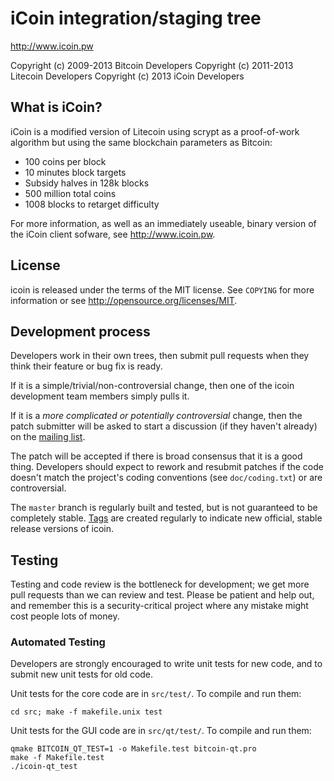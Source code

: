 iCoin integration/staging tree
================================

http://www.icoin.pw

Copyright (c) 2009-2013 Bitcoin Developers
Copyright (c) 2011-2013 Litecoin Developers
Copyright (c) 2013 iCoin Developers

What is iCoin?
----------------

iCoin is a modified version of Litecoin using scrypt as a proof-of-work algorithm but using the same
blockchain parameters as Bitcoin:
 - 100 coins per block
 - 10 minutes block targets
 - Subsidy halves in 128k blocks
 - 500 million total coins
 - 1008 blocks to retarget difficulty

For more information, as well as an immediately useable, binary version of
the iCoin client sofware, see http://www.icoin.pw.

License
-------

icoin is released under the terms of the MIT license. See `COPYING` for more
information or see http://opensource.org/licenses/MIT.

Development process
-------------------

Developers work in their own trees, then submit pull requests when they think
their feature or bug fix is ready.

If it is a simple/trivial/non-controversial change, then one of the icoin
development team members simply pulls it.

If it is a *more complicated or potentially controversial* change, then the patch
submitter will be asked to start a discussion (if they haven't already) on the
[mailing list](http://sourceforge.net/mailarchive/forum.php?forum_name=bitcoin-development).

The patch will be accepted if there is broad consensus that it is a good thing.
Developers should expect to rework and resubmit patches if the code doesn't
match the project's coding conventions (see `doc/coding.txt`) or are
controversial.

The `master` branch is regularly built and tested, but is not guaranteed to be
completely stable. [Tags](https://github.com/bitcoin/bitcoin/tags) are created
regularly to indicate new official, stable release versions of icoin.

Testing
-------

Testing and code review is the bottleneck for development; we get more pull
requests than we can review and test. Please be patient and help out, and
remember this is a security-critical project where any mistake might cost people
lots of money.

### Automated Testing

Developers are strongly encouraged to write unit tests for new code, and to
submit new unit tests for old code.

Unit tests for the core code are in `src/test/`. To compile and run them:

    cd src; make -f makefile.unix test

Unit tests for the GUI code are in `src/qt/test/`. To compile and run them:

    qmake BITCOIN_QT_TEST=1 -o Makefile.test bitcoin-qt.pro
    make -f Makefile.test
    ./icoin-qt_test

